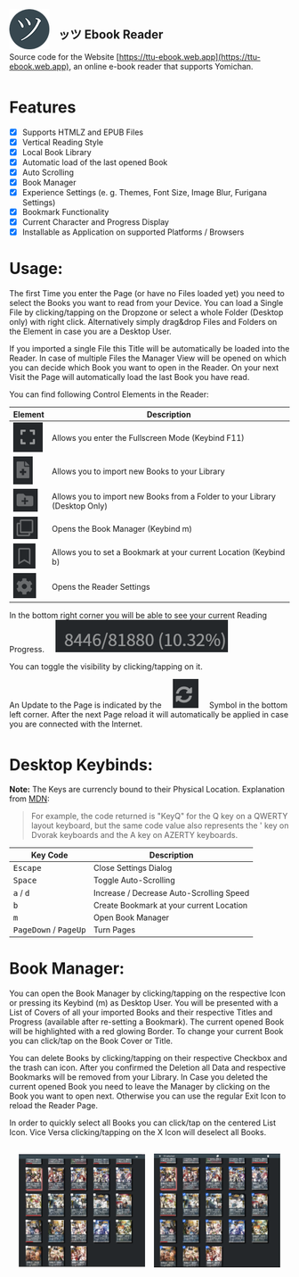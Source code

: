 <img src="assets/readme/icon.png" align="left" style="margin-right: 1rem;">

## ッツ Ebook Reader

Source code for the Website [https://ttu-ebook.web.app](https://ttu-ebook.web.app), an online e-book reader that supports Yomichan.
<p style="margin-bottom: 3rem;"/>

# Features

- [x] Supports HTMLZ and EPUB Files
- [x] Vertical Reading Style
- [x] Local Book Library
- [x] Automatic load of the last opened Book
- [x] Auto Scrolling
- [x] Book Manager
- [x] Experience Settings (e. g. Themes, Font Size, Image Blur, Furigana Settings)
- [x] Bookmark Functionality
- [x] Current Character and Progress Display
- [x] Installable as Application on supported Platforms / Browsers

# Usage:

The first Time you enter the Page (or have no Files loaded yet) you need to select the Books you want to read from your Device. 
You can load a Single File by clicking/tapping on the Dropzone or select a whole Folder (Desktop only) with right click. 
Alternatively simply drag&drop Files and Folders on the Element in case you are a Desktop User. 

If you imported a single File this Title will be automatically be loaded into the Reader. In case of multiple Files the Manager
View will be opened on which you can decide which Book you want to open in the Reader. On your next Visit the Page will 
automatically load the last Book you have read.

You can find following Control Elements in the Reader:

Element | Description
--- | ---
<img src="assets/readme/control_fs.PNG"> | Allows you enter the Fullscreen Mode (Keybind F11)
<img src="assets/readme/control_file.png"> | Allows you to import new Books to your Library
<img src="assets/readme/control_folder.png"> | Allows you to import new Books from a Folder to your Library (Desktop Only)
<img src="assets/readme/control_manager.png"> | Opens the Book Manager (Keybind m)
<img src="assets/readme/control_bm.png"> | Allows you to set a Bookmark at your current Location (Keybind b)
<img src="assets/readme/control_settings.png"> | Opens the Reader Settings

In the bottom right corner you will be able to see your current Reading Progress. <img src="assets/readme/progress.png" style="margin-left: 1rem"> 

You can toggle the visibility by clicking/tapping on it.

<p style="margin-bottom: 3rem;">An Update to the Page is indicated by the <img src="assets/readme/update.png" style="margin: 0rem 1rem;">
 Symbol in the bottom left corner. After the next Page reload it will automatically be applied in case you are connected with the Internet.</p>

# Desktop Keybinds:

**Note:** The Keys are currencly bound to their Physical Location. 
Explanation from [MDN](https://developer.mozilla.org/en-US/docs/Web/API/KeyboardEvent/code):

> For example, the code returned is "KeyQ" for the Q key on a QWERTY layout keyboard, but the same code value also 
represents the ' key on Dvorak keyboards and the A key on AZERTY keyboards. 

Key Code | Description
--- | ---
<kbd>Escape</kbd> | Close Settings Dialog
<kbd>Space</kbd> | Toggle Auto-Scrolling
<kbd>a</kbd> / <kbd>d</kbd> | Increase / Decrease Auto-Scrolling Speed
<kbd>b</kbd> | Create Bookmark at your current Location
<kbd>m</kbd> | Open Book Manager
<kbd>PageDown</kbd> / <kbd>PageUp</kbd> | Turn Pages

# Book Manager:

You can open the Book Manager by clicking/tapping on the respective Icon or pressing its Keybind (m) as Desktop User. 
You will be presented with a List of Covers of all your imported Books and their respective Titles and Progress (available 
after re-setting a Bookmark). The current opened Book will be highlighted with a red glowing Border. 
To change your current Book you can click/tap on the Book Cover or Title. 

You can delete Books by clicking/tapping on their respective Checkbox and the trash can icon. After you confirmed the Deletion
all Data and respective Bookmarks will be removed from your Library. In Case you deleted the current opened Book you need to leave
the Manager by clicking on the Book you want to open next. Otherwise you can use the regular Exit Icon to reload the Reader Page.


In order to quickly select all Books you can click/tap on the centered List Icon. Vice Versa clicking/tapping on the X Icon
will deselect all Books.

<div style="width: 100%;display: flex;justify-content: center;align-items: center;">
  <img src="assets/readme/manager.png" style="width: 45%;height: auto; margin-top: 1rem">
  <img src="assets/readme/manager2.PNG" style="width: 45%;height: auto; margin-top: 1rem; margin-left: 1rem">
</div>
